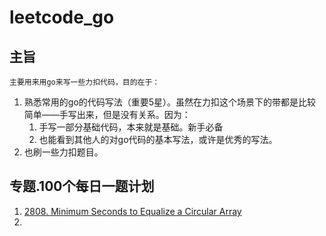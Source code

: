 # leetcode_go
## 主旨
    主要用来用go来写一些力扣代码，目的在于：
1. 熟悉常用的go的代码写法（重要5星）。虽然在力扣这个场景下的带都是比较简单——手写出来，但是没有关系。因为：
   1. 手写一部分基础代码，本来就是基础。新手必备
   2. 也能看到其他人的对go代码的基本写法，或许是优秀的写法。
2. 也刷一些力扣题目。

## 专题.100个每日一题计划
1. [2808. Minimum Seconds to Equalize a Circular Array](https://leetcode.cn/problems/minimum-seconds-to-equalize-a-circular-array/description/)
2. 


